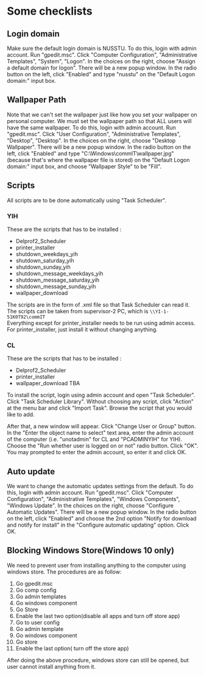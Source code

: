# Some checklists

## Login domain

Make sure the default login domain is NUSSTU. To do this, login with admin account. Run "gpedit.msc". Click "Computer Configuration", "Administrative Templates", "System", "Logon". In the choices on the right, choose "Assign a default domain for logon". There will be a new popup window. In the radio button on the left, click "Enabled" and type "nusstu" on the "Default Logon domain:" input box.

## Wallpaper Path

Note that we can't set the wallpaper just like how you set your wallpaper on personal computer. We must set the wallpaper path so that ALL users will have the same wallpaper.
To do this, login with admin account. Run "gpedit.msc". Click "User Configuration", "Administrative Templates", "Desktop", "Desktop". In the choices on the right, choose "Desktop Wallpaper". There will be a new popup window. In the radio button on the left, click "Enabled" and type "C:\\Windows\commIT\wallpaper.jpg" (because that's where the wallpaper file is stored) on the "Default Logon domain:" input box, and choose "Wallpaper Style" to be "Fill".

## Scripts

All scripts are to be done automatically using "Task Scheduler".  

### YIH

These are the scripts that has to be installed :

- Delprof2_Scheduler
- printer_installer
- shutdown_weekdays_yih
- shutdown_saturday_yih
- shutdown_sunday_yih
- shutdown_message_weekdays_yih
- shutdown_message_saturday_yih
- shutdown_message_sunday_yih
- wallpaper_download

The scripts are in the form of .xml file so that Task Scheduler can read it. The scripts can be taken from supervisor-2 PC, which is `\\YI-1-51K0T92\commIT`  
Everything except for printer_installer needs to be run using admin access. For printer_installer, just install it without changing anything.


### CL
These are the scripts that has to be installed :

- Delprof2_Scheduler
- printer_installer
- wallpaper_download
TBA

To install the script, login using admin account and open "Task Scheduler". Click "Task Scheduler Library". Without choosing any script, click "Action" at the menu bar and click "Import Task". Browse the script that you would like to add.

After that, a new window will appear. Click "Change User or Group" button. In the "Enter the object name to select" text area, enter the admin account of the computer (i.e. "unotadmin" for CL and "PCADMINYIH" for YIH). Choose the "Run whether user is logged on or not" radio button. Click "OK". You may prompted to enter the admin account, so enter it and click OK.

## Auto update

We want to change the automatic updates settings from the default. To do this, login with admin account. Run "gpedit.msc". Click "Computer Configuration", "Administrative Templates", "Windows Components", "Windows Update". In the choices on the right, choose "Configure Automatic Updates". There will be a new popup window. In the radio button on the left, click "Enabled" and choose the 2nd option "Notify for download and notify for install" in the "Configure automatic updating" option. Click OK.

## Blocking Windows Store(Windows 10 only)

We need to prevent user from installing anything to the computer using windows store. The procedures are as follow:

1. Go gpedit.msc
2. Go comp config
3. Go admin templates
4. Go windows component
5. Go Store
6. Enable the last two option(disable all apps and turn off store app)
7. Go to user config
8. Go admin template
9. Go windows component
10. Go store
11. Enable the last option( turn off the store app)

After doing the above procedure, windows store can still be opened, but user cannot install anything from it.
